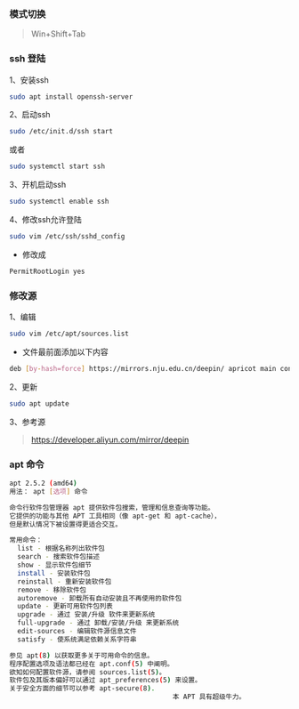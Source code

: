 ### 模式切换

> Win+Shift+Tab

### ssh 登陆

1、安装ssh

```sh
sudo apt install openssh-server
```

2、启动ssh

```sh
sudo /etc/init.d/ssh start
```

或者

```sh
sudo systemctl start ssh
```

3、开机启动ssh

```sh
sudo systemctl enable ssh
```

4、修改ssh允许登陆

```sh
sudo vim /etc/ssh/sshd_config
```

- 修改成

```sh
PermitRootLogin yes
```

### 修改源

1、编辑

```sh
sudo vim /etc/apt/sources.list
```

- 文件最前面添加以下内容

```sh
deb [by-hash=force] https://mirrors.nju.edu.cn/deepin/ apricot main contrib non-free
```

2、更新

```sh
sudo apt update
```

3、参考源

> https://developer.aliyun.com/mirror/deepin

### apt 命令

```sh
apt 2.5.2 (amd64)
用法： apt [选项] 命令

命令行软件包管理器 apt 提供软件包搜索，管理和信息查询等功能。
它提供的功能与其他 APT 工具相同（像 apt-get 和 apt-cache），
但是默认情况下被设置得更适合交互。

常用命令：
  list - 根据名称列出软件包
  search - 搜索软件包描述
  show - 显示软件包细节
  install - 安装软件包
  reinstall - 重新安装软件包
  remove - 移除软件包
  autoremove - 卸载所有自动安装且不再使用的软件包
  update - 更新可用软件包列表
  upgrade - 通过 安装/升级 软件来更新系统
  full-upgrade - 通过 卸载/安装/升级 来更新系统
  edit-sources - 编辑软件源信息文件
  satisfy - 使系统满足依赖关系字符串

参见 apt(8) 以获取更多关于可用命令的信息。
程序配置选项及语法都已经在 apt.conf(5) 中阐明。
欲知如何配置软件源，请参阅 sources.list(5)。
软件包及其版本偏好可以通过 apt_preferences(5) 来设置。
关于安全方面的细节可以参考 apt-secure(8).
                                         本 APT 具有超级牛力。
```
